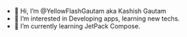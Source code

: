 - 👋 Hi, I’m @YellowFlashGautam aka Kashish Gautam
- 👀 I’m interested in Developing apps, learning new techs.
- 🌱 I’m currently learning JetPack Compose.

<!---
YellowFlashGautam/YellowFlashGautam is a ✨ special ✨ repository because its `README.md` (this file) appears on your GitHub profile.
You can click the Preview link to take a look at your changes.
--->
